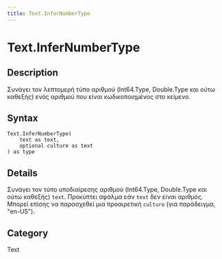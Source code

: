 ```yaml
---
title: Text.InferNumberType
---
```


# Text.InferNumberType


## Description

Συνάγει τον λεπτομερή τύπο αριθμού (Int64.Type, Double.Type και ούτω καθεξής) ενός αριθμού που είναι κωδικοποιημένος στο κείμενο.


## Syntax

```powerquery
Text.InferNumberType(
    text as text,
    optional culture as text
) as type
```


## Details

Συνάγει τον τύπο υποδιαίρεσης αριθμού (Int64.Type, Double.Type και ούτω καθεξής) <code>text</code>. Προκύπτει σφάλμα εάν <code>text</code> δεν είναι αριθμός. Μπορεί επίσης να παρασχεθεί μια προαιρετική <code>culture</code> (για παράδειγμα, "en-US").



## Category
Text
